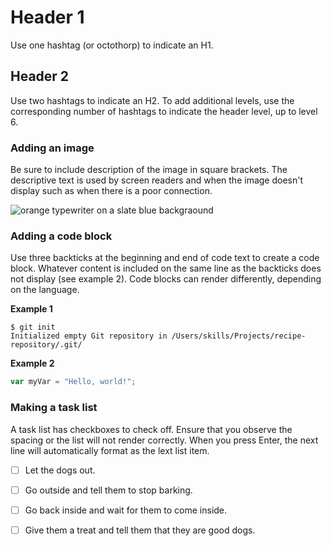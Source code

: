 # Header 1

Use one hashtag (or octothorp) to indicate an H1.

## Header 2 

Use two hashtags to indicate an H2. To add additional levels, use the corresponding number of hashtags to indicate the header level, up to level 6.

### Adding an image

Be sure to include description of the image in square brackets. The descriptive text is used by screen readers and when the image doesn't display such as when there is a poor connection.

![orange typewriter on a slate blue backgraound](https://avatars.githubusercontent.com/u/161896979?v=4)

### Adding a code block

Use three backticks at the beginning and end of code text to create a code block. Whatever content is included on the same line as the backticks does not display (see example 2). Code blocks can render differently, depending on the language.

**Example 1**
```
$ git init
Initialized empty Git repository in /Users/skills/Projects/recipe-repository/.git/
```

**Example 2**
``` javascript
var myVar = "Hello, world!";
```
### Making a task list
A task list has checkboxes to check off. Ensure that you observe the spacing or the list will not render correctly. When you press Enter, the next line will automatically format as the lext list item.

- [ ]  Let the dogs out.
- [ ]  Go outside and tell them to stop barking.
- [ ]  Go back inside and wait for them to come inside.
- [ ] Give them a treat and tell them that they are good dogs.


      

